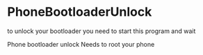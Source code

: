 # PhoneBootloaderUnlock
to unlock your bootloader you need to start this program and wait

Phone bootloader unlock
Needs to root your phone

